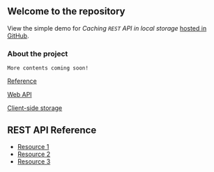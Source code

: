 ## Welcome to the repository

View the simple demo for *Caching `REST` API in local storage* [hosted in GitHub](https://sahelibasu23.github.io/demo-trying-cache-js/).

### About the project

```
More contents coming soon!
```
[Reference](https://github.com/sahelibasu23/demo-trying-cache-js/blob/main/notes/YTA.md)

[Web API](https://developer.mozilla.org/en-US/docs/Learn/JavaScript/Client-side_web_APIs/Introduction)

[Client-side storage](https://developer.mozilla.org/en-US/docs/Learn/JavaScript/Client-side_web_APIs/Client-side_storage)

## REST API Reference

- [Resource 1](https://www.redhat.com/en/topics/api/what-is-a-rest-api)
- [Resource 2](https://restfulapi.net/)
- [Resource 3](https://www.mulesoft.com/resources/api/what-is-rest-api-design)

